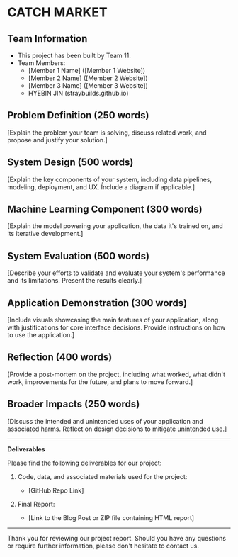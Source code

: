 # CATCH MARKET

## Team Information
- This project has been built by Team 11.
- Team Members:
  - [Member 1 Name] ([Member 1 Website])
  - [Member 2 Name] ([Member 2 Website])
  - [Member 3 Name] ([Member 3 Website])
  - HYEBIN JIN (straybuilds.github.io)

## Problem Definition (250 words)
[Explain the problem your team is solving, discuss related work, and propose and justify your solution.]

## System Design (500 words)
[Explain the key components of your system, including data pipelines, modeling, deployment, and UX. Include a diagram if applicable.]

## Machine Learning Component (300 words)
[Explain the model powering your application, the data it's trained on, and its iterative development.]

## System Evaluation (500 words)
[Describe your efforts to validate and evaluate your system's performance and its limitations. Present the results clearly.]

## Application Demonstration (300 words)
[Include visuals showcasing the main features of your application, along with justifications for core interface decisions. Provide instructions on how to use the application.]

## Reflection (400 words)
[Provide a post-mortem on the project, including what worked, what didn't work, improvements for the future, and plans to move forward.]

## Broader Impacts (250 words)
[Discuss the intended and unintended uses of your application and associated harms. Reflect on design decisions to mitigate unintended use.]

---
**Deliverables**

Please find the following deliverables for our project:

1. Code, data, and associated materials used for the project:
   - [GitHub Repo Link]

2. Final Report:
   - [Link to the Blog Post or ZIP file containing HTML report]

---

Thank you for reviewing our project report. Should you have any questions or require further information, please don't hesitate to contact us.